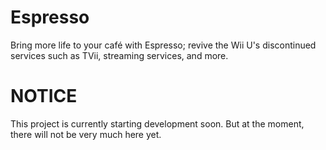 # Espresso
Bring more life to your café with Espresso; revive the Wii U's discontinued services such as TVii, streaming services, and more.

# NOTICE
This project is currently starting development soon. But at the moment, there will not be very much here yet.
